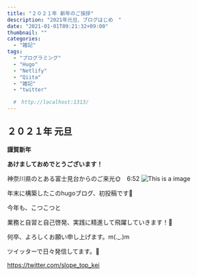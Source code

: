 ```yaml
---
title: "２０２１年 新年のご挨拶"
description: "2021年元旦、ブログはじめ　"
date: "2021-01-01T09:21:32+09:00"
thumbnail: ""
categories:
  - "雑記"
tags:
  - "プログラミング"
  - "Hugo"
  - "Netlify"
  - "Qiita"
  - "雑記"
  - "twitter"

  #　http://localhost:1313/
---
```



## ２０２１年 元旦

**謹賀新年**

**あけましておめでとうございます！**

神奈川県のとある富士見台からのご来光🌞　6:52
![This is a image](/img/20210101sunrise.jpg)

年末に構築したこのhugoブログ、初投稿です🎊


今年も、こつこつと

業務と自習と自己啓発、実践に精進して飛躍していきます！💪

何卒、よろしくお願い申し上げます。m(._.)m

ツイッターで日々発信してます。📱

https://twitter.com/slope_top_kei
